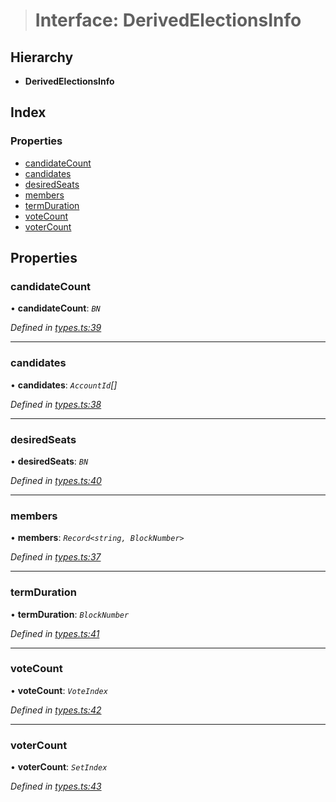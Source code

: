 > # Interface: DerivedElectionsInfo

## Hierarchy

* **DerivedElectionsInfo**

## Index

### Properties

* [candidateCount](_types_.derivedelectionsinfo.md#candidatecount)
* [candidates](_types_.derivedelectionsinfo.md#candidates)
* [desiredSeats](_types_.derivedelectionsinfo.md#desiredseats)
* [members](_types_.derivedelectionsinfo.md#members)
* [termDuration](_types_.derivedelectionsinfo.md#termduration)
* [voteCount](_types_.derivedelectionsinfo.md#votecount)
* [voterCount](_types_.derivedelectionsinfo.md#votercount)

## Properties

###  candidateCount

• **candidateCount**: *`BN`*

*Defined in [types.ts:39](https://github.com/polkadot-js/api/blob/c3811ee/packages/api-derive/src/types.ts#L39)*

___

###  candidates

• **candidates**: *`AccountId`[]*

*Defined in [types.ts:38](https://github.com/polkadot-js/api/blob/c3811ee/packages/api-derive/src/types.ts#L38)*

___

###  desiredSeats

• **desiredSeats**: *`BN`*

*Defined in [types.ts:40](https://github.com/polkadot-js/api/blob/c3811ee/packages/api-derive/src/types.ts#L40)*

___

###  members

• **members**: *`Record<string, BlockNumber>`*

*Defined in [types.ts:37](https://github.com/polkadot-js/api/blob/c3811ee/packages/api-derive/src/types.ts#L37)*

___

###  termDuration

• **termDuration**: *`BlockNumber`*

*Defined in [types.ts:41](https://github.com/polkadot-js/api/blob/c3811ee/packages/api-derive/src/types.ts#L41)*

___

###  voteCount

• **voteCount**: *`VoteIndex`*

*Defined in [types.ts:42](https://github.com/polkadot-js/api/blob/c3811ee/packages/api-derive/src/types.ts#L42)*

___

###  voterCount

• **voterCount**: *`SetIndex`*

*Defined in [types.ts:43](https://github.com/polkadot-js/api/blob/c3811ee/packages/api-derive/src/types.ts#L43)*